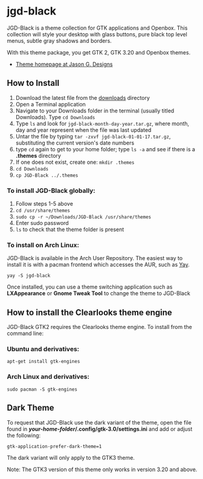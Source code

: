 # jgd-black
JGD-Black is a theme collection for GTK applications and Openbox. This collection will style your desktop with glass buttons, pure black top level menus, subtle gray shadows and borders.

With this theme package, you get GTK 2, GTK 3.20 and Openbox themes.

* [Theme homepage at Jason G. Designs](http://www.jasong-designs.com/2017/02/04/jgd-black-gtk3/)

## How to Install

1. Download the latest file from the [downloads](https://github.com/jgpws/jgd-black/tree/master/downloads) directory
2. Open a Terminal application
3. Navigate to your Downloads folder in the terminal (usually titled Downloads). Type `cd Downloads`
4. Type `ls` and look for `jgd-black-month-day-year.tar.gz`, where month, day and year represent when the file was last updated
5. Untar the file by typing `tar -zxvf jgd-black-01-01-17.tar.gz`, substituting the current version's date numbers
6. type `cd` again to get to your home folder; type `ls -a` and see if there is a **.themes** directory
7. If one does not exist, create one: `mkdir .themes`
8. `cd Downloads`
9. `cp JGD-Black ../.themes`

### To install JGD-Black globally:

1. Follow steps 1-5 above
2. `cd /usr/share/themes`
3. `sudo cp -r ~/Downloads/JGD-Black /usr/share/themes`
4. Enter sudo password
5. `ls` to check that the theme folder is present

### To install on Arch Linux:

JGD-Black is available in the Arch User Repository. The easiest way to install it is with a pacman frontend which accesses the AUR, such as [Yay](https://github.com/Jguer/yay).

`yay -S jgd-black`

Once installed, you can use a theme switching application such as **LXAppearance** or **Gnome Tweak Tool** to change the theme to JGD-Black

## How to install the Clearlooks theme engine

JGD-Black GTK2 requires the Clearlooks theme engine. To install from the command line:

### Ubuntu and derivatives:

`apt-get install gtk-engines`

### Arch Linux and derivatives:

`sudo pacman -S gtk-engines`

## Dark Theme ##
To request that JGD-Black use the dark variant of the theme, open the file found in **_your-home-folder_/.config/gtk-3.0/settings.ini** and add or adjust the following:

`gtk-application-prefer-dark-theme=1`

The dark variant will only apply to the GTK3 theme.

Note: The GTK3 version of this theme only works in version 3.20 and above.
